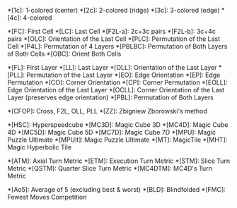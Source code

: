 <!-- n^4 piece types -->
*[1c]: 1-colored (center)
*[2c]: 2-colored (ridge)
*[3c]: 3-colored (edge)
*[4c]: 4-colored

<!-- 4D stages and alg sets -->
*[FC]: First Cell
*[LC]: Last Cell
*[F2L-a]: 2c+3c pairs
*[F2L-b]: 3c+4c pairs
*[OLC]: Orientation of the Last Cell
*[PLC]: Permutation of the Last Cell
*[P4L]: Permutation of 4 Layers
*[PBLBC]: Permutation of Both Layers of Both Cells
*[OBC]: Orient Both Cells

<!-- 3D stages and alg sets -->
*[FL]: First Layer
*[LL]: Last Layer
*[OLL]: Orientation of the Last Layer
*[PLL]: Permutation of the Last Layer
*[EO]: Edge Orientation
*[EP]: Edge Permutation
*[CO]: Corner Orientation
*[CP]: Corner Permutation
*[EOLL]: Edge Orientation of the Last Layer
*[OCLL]: Corner Orientation of the Last Layer (preserves edge orientation)
*[PBL]: Permutation of Both Layers

<!-- 3D methods -->
*[CFOP]: Cross, F2L, OLL, PLL
*[ZZ]: Zbigniew Zborowski's method

<!-- Software -->
*[HSC]: Hyperspeedcube
*[MC3D]: Magic Cube 3D
*[MC4D]: Magic Cube 4D
*[MC5D]: Magic Cube 5D
*[MC7D]: Magic Cube 7D
*[MPU]: Magic Puzzle Ultimate
*[MPUlt]: Magic Puzzle Ultimate
*[MT]: MagicTile
*[MHT]: Magic Hyperbolic Tile

<!-- Turn metrics -->
*[ATM]: Axial Turn Metric
*[ETM]: Execution Turn Metric
*[STM]: Slice Turn Metric
*[QSTM]: Quarter Slice Turn Metric
*[MC4DTM]: MC4D's Turn Metric

<!-- Misc. -->
*[Ao5]: Average of 5 (excluding best & worst)
*[BLD]: Blindfolded
*[FMC]: Fewest Moves Competition
